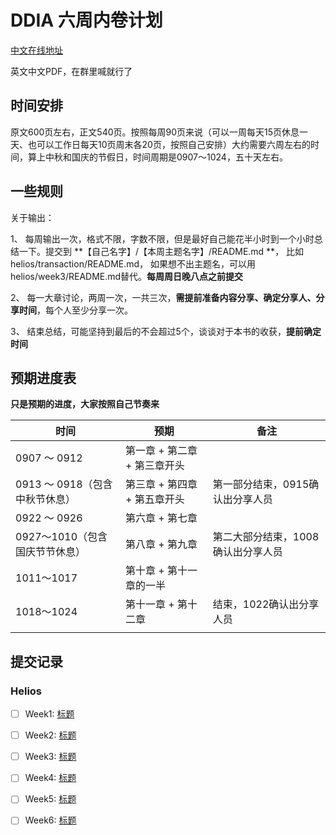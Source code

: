# DDIA 六周内卷计划



[中文在线地址](https://github.com/Vonng/ddia)

英文中文PDF，在群里喊就行了

## 时间安排

原文600页左右，正文540页。按照每周90页来说（可以一周每天15页休息一天、也可以工作日每天10页周末各20页，按照自己安排）大约需要六周左右的时间，算上中秋和国庆的节假日，时间周期是0907～1024，五十天左右。



## 一些规则

关于输出：

1、 每周输出一次，格式不限，字数不限，但是最好自己能花半小时到一个小时总结一下。提交到 **【自己名字】/【本周主题名字】/README.md **， 比如helios/transaction/README.md， 如果想不出主题名，可以用helios/week3/README.md替代。**每周周日晚八点之前提交**

2、 每一大章讨论，两周一次，一共三次，**需提前准备内容分享、确定分享人、分享时间**，每个人至少分享一次。

3、 结束总结，可能坚持到最后的不会超过5个，谈谈对于本书的收获，**提前确定时间**

## 预期进度表

**只是预期的进度，大家按照自己节奏来**

| 时间                           | 预期                         | 备注                               |
| ------------------------------ | ---------------------------- | ---------------------------------- |
| 0907 ～ 0912                   | 第一章 + 第二章 + 第三章开头 |                                    |
| 0913 ～ 0918（包含中秋节休息） | 第三章 + 第四章 + 第五章开头 | 第一部分结束，0915确认出分享人员   |
| 0922 ～ 0926                   | 第六章 + 第七章              |                                    |
| 0927～1010（包含国庆节节休息） | 第八章 + 第九章              | 第二大部分结束，1008确认出分享人员 |
| 1011～1017                     | 第十章 + 第十一章的一半      |                                    |
| 1018～1024                     | 第十一章 + 第十二章          | 结束，1022确认出分享人员           |
|                                |                              |                                    |





## 提交记录



### Helios

- [ ] Week1: [标题](链接)
- [ ] Week2: [标题](链接)
- [ ] Week3: [标题](链接)
- [ ] Week4: [标题](链接)
- [ ] Week5: [标题](链接)
- [ ] Week6: [标题](链接)



### 







